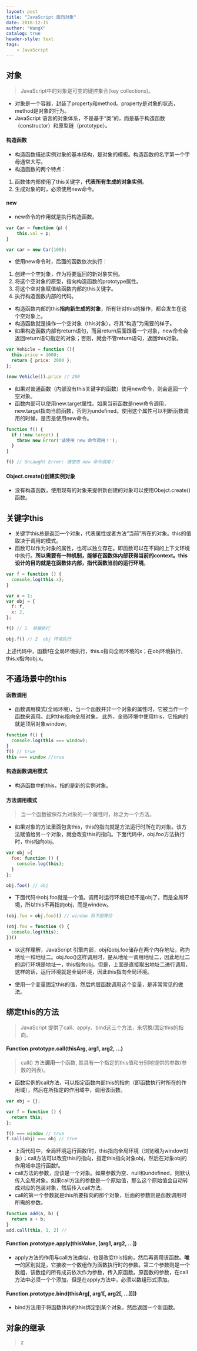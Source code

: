 ```yaml
---
layout: post
title: "JavaScript 面向对象"
date: 2018-12-15
author: "WangX"
catalog: true
header-style: text
tags:
    - JavaScript
---
```


## 对象
>JavaScript中的对象是可变的键控集合(key collections)。    

* 对象是一个容器，封装了property和method。property是对象的状态，method是对象的行为。
* JavaScript 语言的对象体系，不是基于“类”的，而是基于构造函数（constructor）和原型链（prototype）。
#### 构造函数
* 构造函数描述实例对象的基本结构，是对象的模板。构造函数的名字第一个字母通常大写。
* 构造函数的两个特点：
1. 函数体内部使用了this关键字，**代表所有生成的对象实例**。
2. 生成对象的时，必须使用new命令。
#### new
* new命令的作用就是执行构造函数。    

```javascript
var Car = function（p）{
    this.val = p;
}

var car = new Car(100);

```
* 使用new命令时，后面的函数依次执行：
1. 创建一个空对象，作为将要返回的新对象实例。
2. 将这个空对象的原型，指向构造函数的prototype属性。
3. 将这个空对象赋值给函数内部的this关键字。
4. 执行构造函数内部的代码。
* 构造函数内部的this**指向新生成的对象**，所有针对this的操作，都会发生在这个空对象上。
* 构造函数就是操作一个空对象（this对象），将其“构造”为需要的样子。
* 如果构造函数内部有return语句，而且return后面跟着一个对象，new命令会返回return语句指定的对象；否则，就会不管return语句，返回this对象。   

```javascript
var Vehicle = function (){
  this.price = 1000;
  return { price: 2000 };
};

(new Vehicle()).price // 200
```
* 如果对普通函数（内部没有this关键字的函数）使用new命令，则会返回一个空对象。
* 函数内部可以使用new.target属性。如果当前函数是new命令调用，new.target指向当前函数，否则为undefined。使用这个属性可以判断函数调用的时候，是否是使用new命令。 

```javascript
function f() {
  if (!new.target) {
    throw new Error('请使用 new 命令调用！');
  }
}

f() // Uncaught Error: 请使用 new 命令调用！
```

#### Object.create()创建实例对象
* 没有构造函数，使用现有的对象来提供新创建的对象可以使用Obejct.create()函数。

## 关键字this
* 关键字this总是返回一个对象，代表属性或者方法“当前”所在的对象。this的值取决于调用的模式。
* 函数可以作为对象的属性，也可以独立存在。即函数可以在不同的上下文环境中执行。**所以需要有一种机制，能够在函数体内部获得当前的context。this设计的目的就是在函数体内部，指代函数当前的运行环境**。       

```javascript
var f = function () {
  console.log(this.x);
}

var x = 1;
var obj = {
  f: f,
  x: 2,
};

f() // 1  单独执行

obj.f() // 2  obj 环境执行
```
上述代码中，函数f在全局环境执行，this.x指向全局环境的x；在obj环境执行，this.x指向obj.x。
## 不通场景中的this
#### 函数调用
* 函数调用模式(全局环境)，当一个函数并非一个对象的属性时，它被当作一个函数来调用。此时this指向全局对象。 此外，全局环境中使用this，它指向的就是顶层对象window。      

```javascript
function f() {
  console.log(this === window);
}
f() // true
this === window //true
```
#### 构造函数调用模式
* 构造函数中的this，指的是新的实例对象。
#### 方法调用模式
>当一个函数被保存为对象的一个属性时，称之为一个方法。
* 如果对象的方法里面包含this，this的指向就是方法运行时所在的对象。该方法赋值给另一个对象，就会改变this的指向。下面代码中，obj.foo方法执行时，this指向obj。    

```javascript
var obj ={
  foo: function () {
    console.log(this);
  }
};

obj.foo() // obj
```        
* 下面代码中obj.foo就是一个值。调用时运行环境已经不是obj了，而是全局环境，所以this不再指向obj，而是window。     

```javascript
(obj.foo = obj.foo)() // window 和下面等价

(obj.foo = function () {
  console.log(this);
})()

```   
* 以这样理解，JavaScript 引擎内部，obj和obj.foo储存在两个内存地址，称为地址一和地址二。obj.foo()这样调用时，是从地址一调用地址二，因此地址二的运行环境是地址一，this指向obj。但是，上面是直接取出地址二进行调用，这样的话，运行环境就是全局环境，因此this指向全局环境。

* 使用一个变量固定this的值，然后内层函数调用这个变量，是非常常见的做法。

## 绑定this的方法
>JavaScript 提供了call、apply、bind这三个方法，来切换/固定this的指向。

#### Function.prototype.call(thisArg, arg1, arg2, ...)
>call() 方法**调用**一个函数, 其具有一个指定的this值和分别地提供的参数(参数的列表)。

* 函数实例的call方法，可以指定函数内部this的指向（即函数执行时所在的作用域），然后在所指定的作用域中，调用该函数。    

```javascript
var obj = {};

var f = function () {
  return this;
};

f() === window // true
f.call(obj) === obj // true
```    
* 上面代码中，全局环境运行函数f时，this指向全局环境（浏览器为window对象）；call方法可以改变this的指向，指定this指向对象obj，然后在对象obj的作用域中运行函数f。
* call方法的参数，应该是一个对象。如果参数为空、null和undefined，则默认传入全局对象。如果call方法的参数是一个原始值，那么这个原始值会自动转成对应的包装对象，然后传入call方法。
* call的第一个参数就是this所要指向的那个对象，后面的参数则是函数调用时所需的参数。      

```javascript
function add(a, b) {
  return a + b;
}
add.call(this, 1, 2) // 
```   
#### Function.prototype.apply(thisValue, [arg1, arg2, ...])

* apply方法的作用与call方法类似，也是改变this指向，然后再调用该函数。**唯一**的区别就是，它接收一个数组作为函数执行时的参数。第二个参数则是一个数组，该数组的所有成员依次作为参数，传入原函数。原函数的参数，在call方法中必须一个个添加，但是在apply方法中，必须以数组形式添加。

#### Function.prototype.bind(thisArg[, arg1[, arg2[, ...]]]) 

* bind方法用于将函数体内的this绑定到某个对象，然后返回一个新函数。

## 对象的继承
> z

